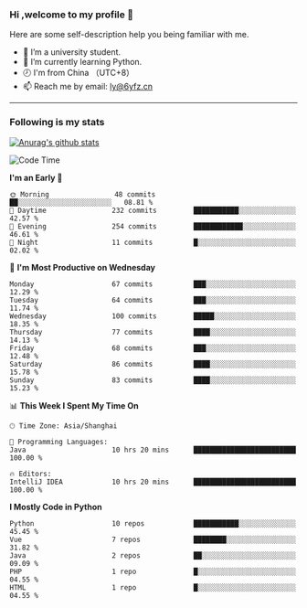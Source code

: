 ### Hi ,welcome to my profile 👋
Here are some self-description help you being familiar with me.
<!--
**liuyunfz/liuyunfz** is a ✨ _special_ ✨ repository because its `README.md` (this file) appears on your GitHub profile.
- 👯 I’m looking to collaborate on ...
- 🤔 I’m looking for help with ...
Here are some ideas to get you started:
-->
- 🏫 I’m a university student.
- 💪 I’m currently learning Python.
- 🕗 I'm from China （UTC+8）
- 📫 Reach me by email: [ly@6yfz.cn](mailto:ly@6yfz.cn)
  
---
### Following is my stats
  
[![Anurag's github stats](https://github-readme-stats.vercel.app/api?username=liuyunfz)](https://github.com/anuraghazra/github-readme-stats)
  
<!--START_SECTION:waka-->
![Code Time](http://img.shields.io/badge/Code%20Time-471%20hrs%209%20mins-blue)

**I'm an Early 🐤** 

```text
🌞 Morning                48 commits          ██░░░░░░░░░░░░░░░░░░░░░░░   08.81 % 
🌆 Daytime                232 commits         ███████████░░░░░░░░░░░░░░   42.57 % 
🌃 Evening                254 commits         ████████████░░░░░░░░░░░░░   46.61 % 
🌙 Night                  11 commits          █░░░░░░░░░░░░░░░░░░░░░░░░   02.02 % 
```
📅 **I'm Most Productive on Wednesday** 

```text
Monday                   67 commits          ███░░░░░░░░░░░░░░░░░░░░░░   12.29 % 
Tuesday                  64 commits          ███░░░░░░░░░░░░░░░░░░░░░░   11.74 % 
Wednesday                100 commits         █████░░░░░░░░░░░░░░░░░░░░   18.35 % 
Thursday                 77 commits          ████░░░░░░░░░░░░░░░░░░░░░   14.13 % 
Friday                   68 commits          ███░░░░░░░░░░░░░░░░░░░░░░   12.48 % 
Saturday                 86 commits          ████░░░░░░░░░░░░░░░░░░░░░   15.78 % 
Sunday                   83 commits          ████░░░░░░░░░░░░░░░░░░░░░   15.23 % 
```


📊 **This Week I Spent My Time On** 

```text
🕑︎ Time Zone: Asia/Shanghai

💬 Programming Languages: 
Java                     10 hrs 20 mins      █████████████████████████   100.00 % 

🔥 Editors: 
IntelliJ IDEA            10 hrs 20 mins      █████████████████████████   100.00 % 
```

**I Mostly Code in Python** 

```text
Python                   10 repos            ███████████░░░░░░░░░░░░░░   45.45 % 
Vue                      7 repos             ████████░░░░░░░░░░░░░░░░░   31.82 % 
Java                     2 repos             ██░░░░░░░░░░░░░░░░░░░░░░░   09.09 % 
PHP                      1 repo              █░░░░░░░░░░░░░░░░░░░░░░░░   04.55 % 
HTML                     1 repo              █░░░░░░░░░░░░░░░░░░░░░░░░   04.55 % 
```




<!--END_SECTION:waka-->
